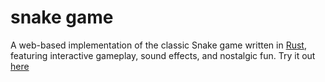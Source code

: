 # snake game

A web-based implementation of the classic Snake game written in [Rust](https://www.rust-lang.org/), featuring interactive gameplay, sound effects, and nostalgic fun.
Try it out [here](https://a-rustacean.github.io/snake-game)
